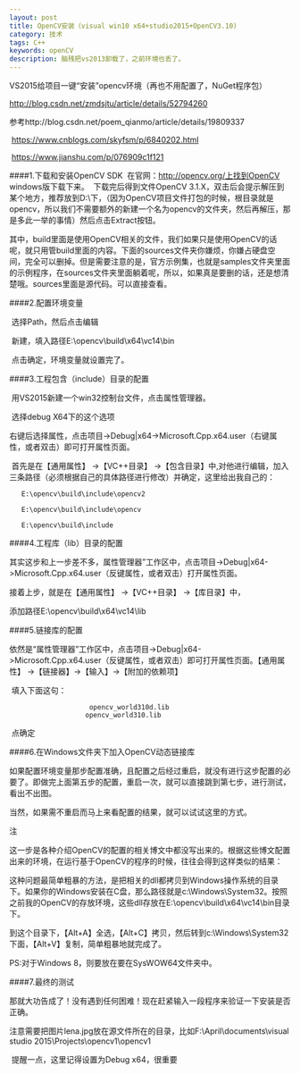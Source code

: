 ```yaml
---
layout: post
title: OpenCV安装（visual win10 x64+studio2015+OpenCV3.10)
category: 技术
tags: C++
keywords: openCV
description: 脑残把vs2013卸载了，之前环境也丢了。
---
```


VS2015给项目一键“安装”opencv环境（再也不用配置了，NuGet程序包）

http://blog.csdn.net/zmdsjtu/article/details/52794260


参考http://blog.csdn.net/poem_qianmo/article/details/19809337

​	https://www.cnblogs.com/skyfsm/p/6840202.html

​	https://www.jianshu.com/p/076909c1f121



####1.下载和安装OpenCV SDK
​	在官网：http://opencv.org/上找到OpenCV windows版下载下来。
​	下载完后得到文件OpenCV 3.1.X，双击后会提示解压到某个地方，推荐放到D:\下，（因为OpenCV项目文件打包的时候，根目录就是opencv，所以我们不需要额外的新建一个名为opencv的文件夹，然后再解压，那是多此一举的事情）然后点击Extract按钮。

​	其中，build里面是使用OpenCV相关的文件，我们如果只是使用OpenCV的话呢，就只用管build里面的内容。下面的sources文件夹你嫌烦，你嫌占硬盘空间，完全可以删掉。但是需要注意的是，官方示例集，也就是samples文件夹里面的示例程序，在sources文件夹里面躺着呢，所以，如果真是要删的话，还是想清楚哦。
​	sources里面是源代码。可以直接查看。

####2.配置环境变量

​	选择Path，然后点击编辑

​	新建，填入路径E:\opencv\build\x64\vc14\bin

​	点击确定，环境变量就设置完了。

####3.工程包含（include）目录的配置

​	用VS2015新建一个win32控制台文件，点击属性管理器。

​	选择debug X64下的这个选项

​	右键后选择属性，点击项目->Debug|x64->Microsoft.Cpp.x64.user（右键属性，或者双击）即可打开属性页面。

​	首先是在【通用属性】 ->【VC++目录】 ->【包含目录】中,对他进行编辑，加入三条路径（必须根据自己的具体路径进行修改）并确定，这里给出我自己的：
```
​	E:\opencv\build\include\opencv2

​	E:\opencv\build\include\opencv

​	E:\opencv\build\include
```
####4.工程库（lib）目录的配置

​	其实这步和上一步差不多，属性管理器”工作区中，点击项目->Debug|x64->Microsoft.Cpp.x64.user（反键属性，或者双击）打开属性页面。

接着上步，就是在【通用属性】 ->【VC++目录】 ->【库目录】中，

添加路径E:\opencv\build\x64\vc14\lib

####5.链接库的配置

​	依然是“属性管理器”工作区中，点击项目->Debug|x64->Microsoft.Cpp.x64.user（反键属性，或者双击）即可打开属性页面。【通用属性】 ->【链接器】->【输入】->【附加的依赖项】

​	填入下面这句：
```					
					opencv_world310d.lib
​					opencv_world310.lib
```
​	点确定

####6.在Windows文件夹下加入OpenCV动态链接库

​	如果配置环境变量那步配置准确，且配置之后经过重启，就没有进行这步配置的必要了。即做完上面第五步的配置，重启一次，就可以直接跳到第七步，进行测试，看出不出图。

当然，如果需不重启而马上来看配置的结果，就可以试试这里的方式。

注

这一步是各种介绍OpenCV的配置的相关博文中都没写出来的。根据这些博文配置出来的环境，在运行基于OpenCV的程序的时候，往往会得到这样类似的结果：


​	这种问题最简单粗暴的方法，是把相关的dll都拷贝到Windows操作系统的目录下。如果你的Windows安装在C盘，那么路径就是c:\Windows\System32。按照之前我的OpenCV的存放环境，这些dll存放在E:\opencv\build\x64\vc14\bin目录下。

​	到这个目录下，【Alt+A】全选，【Alt+C】拷贝，然后转到c:\Windows\System32下面，【Alt+V】复制，简单粗暴地就完成了。

PS:对于Windows 8，则要放在要在SysWOW64文件夹中。



####7.最终的测试

​	那就大功告成了！没有遇到任何困难！现在赶紧输入一段程序来验证一下安装是否正确。

注意需要把图片lena.jpg放在源文件所在的目录，比如F:\April\documents\visual studio 2015\Projects\opencv1\opencv1

​	提醒一点，这里记得设置为Debug x64，很重要

